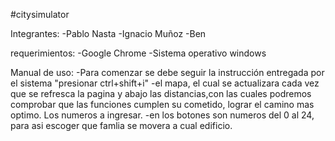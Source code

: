 #citysimulator

Integrantes:
-Pablo Nasta
-Ignacio Muñoz
-Ben

requerimientos:
-Google Chrome
-Sistema operativo windows

Manual de uso:
-Para comenzar se debe seguir la instrucción entregada por el sistema "presionar ctrl+shift+i"
-el mapa, el cual se actualizara cada vez que se refresca la pagina y abajo las distancias,con las cuales podremos comprobar que las funciones cumplen su cometido, lograr el camino mas optimo. Los numeros a ingresar.
-en los botones son numeros del 0 al 24, para asi escoger que famlia se movera a cual edificio.
